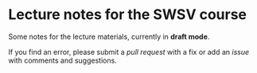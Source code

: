 # Lecture notes for the SWSV course

Some notes for the lecture materials, currently in **draft mode**.

If you find an error, please submit a _pull request_ with a fix or add an _issue_
with comments and suggestions.
